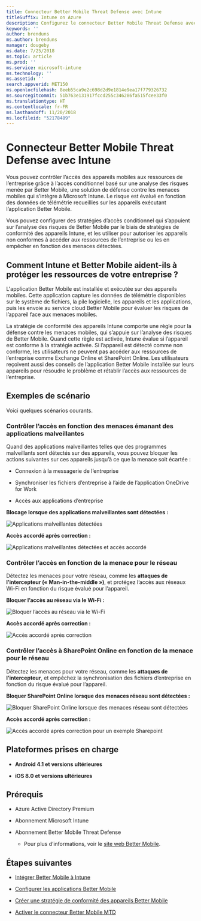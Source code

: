 ```yaml
---
title: Connecteur Better Mobile Threat Defense avec Intune
titleSuffix: Intune on Azure
description: Configurez le connecteur Better Mobile Threat Defense avec Intune.
keywords: ''
author: brenduns
ms.author: brenduns
manager: dougeby
ms.date: 7/25/2018
ms.topic: article
ms.prod: ''
ms.service: microsoft-intune
ms.technology: ''
ms.assetid: ''
search.appverid: MET150
ms.openlocfilehash: 8eeb55ca9e2c698d2d9e1814e9ea17f779326732
ms.sourcegitcommit: 51b763e131917fccd255c346286fa515fcee33f0
ms.translationtype: HT
ms.contentlocale: fr-FR
ms.lasthandoff: 11/20/2018
ms.locfileid: "52178489"
---
```

# <a name="better-mobile-threat-defense-connector-with-intune"></a>Connecteur Better Mobile Threat Defense avec Intune

Vous pouvez contrôler l’accès des appareils mobiles aux ressources de l’entreprise grâce à l’accès conditionnel basé sur une analyse des risques menée par Better Mobile, une solution de défense contre les menaces mobiles qui s’intègre à Microsoft Intune. Le risque est évalué en fonction des données de télémétrie recueillies sur les appareils exécutant l’application Better Mobile.

Vous pouvez configurer des stratégies d’accès conditionnel qui s’appuient sur l’analyse des risques de Better Mobile par le biais de stratégies de conformité des appareils Intune, et les utiliser pour autoriser les appareils non conformes à accéder aux ressources de l’entreprise ou les en empêcher en fonction des menaces détectées.

## <a name="how-do-intune-and-better-mobile-help-protect-your-company-resources"></a>Comment Intune et Better Mobile aident-ils à protéger les ressources de votre entreprise ?

L'application Better Mobile est installée et exécutée sur des appareils mobiles. Cette application capture les données de télémétrie disponibles sur le système de fichiers, la pile logicielle, les appareils et les applications, puis les envoie au service cloud Better Mobile pour évaluer les risques de l’appareil face aux menaces mobiles.

La stratégie de conformité des appareils Intune comporte une règle pour la défense contre les menaces mobiles, qui s’appuie sur l’analyse des risques de Better Mobile. Quand cette règle est activée, Intune évalue si l’appareil est conforme à la stratégie activée. Si l’appareil est détecté comme non conforme, les utilisateurs ne peuvent pas accéder aux ressources de l’entreprise comme Exchange Online et SharePoint Online. Les utilisateurs reçoivent aussi des conseils de l’application Better Mobile installée sur leurs appareils pour résoudre le problème et rétablir l’accès aux ressources de l’entreprise.

## <a name="sample-scenarios"></a>Exemples de scénario

Voici quelques scénarios courants.

### <a name="control-access-based-on-threats-from-malicious-apps"></a>Contrôler l’accès en fonction des menaces émanant des applications malveillantes

Quand des applications malveillantes telles que des programmes malveillants sont détectés sur des appareils, vous pouvez bloquer les actions suivantes sur ces appareils jusqu’à ce que la menace soit écartée :

-   Connexion à la messagerie de l’entreprise

-   Synchroniser les fichiers d’entreprise à l’aide de l’application OneDrive for Work

-   Accès aux applications d’entreprise

**Blocage lorsque des applications malveillantes sont détectées :**

![Applications malveillantes détectées](./media/better_mobile_maliciousapps_blocked.png)

**Accès accordé après correction :**

![Applications malveillantes détectées et accès accordé](./media/better_mobile_maliciousapps_unblocked.png)

### <a name="control-access-based-on-threat-to-network"></a>Contrôler l’accès en fonction de la menace pour le réseau

Détectez les menaces pour votre réseau, comme les **attaques de l’intercepteur (« Man-in-the-middle »)**, et protégez l’accès aux réseaux Wi-Fi en fonction du risque évalué pour l’appareil.

**Bloquer l’accès au réseau via le Wi-Fi :**

![Bloquer l’accès au réseau via le Wi-Fi](./media/better_mobile_network_wifi_blocked.png)

**Accès accordé après correction :**

![Accès accordé après correction](./media/better_mobile_network_wifi_unblocked.png)

### <a name="control-access-to-sharepoint-online-based-on-threat-to-network"></a>Contrôler l’accès à SharePoint Online en fonction de la menace pour le réseau

Détectez les menaces pour votre réseau, comme les **attaques de l’intercepteur**, et empêchez la synchronisation des fichiers d’entreprise en fonction du risque évalué pour l’appareil.

**Bloquer SharePoint Online lorsque des menaces réseau sont détectées :**

![Bloquer SharePoint Online lorsque des menaces réseau sont détectées](./media/better_mobile_network_spo_blocked.png)

**Accès accordé après correction :**

![Accès accordé après correction pour un exemple Sharepoint](./media/better_mobile_network_spo_unblocked.png)

## <a name="supported-platforms"></a>Plateformes prises en charge

-   **Android 4.1 et versions ultérieures**

-   **iOS 8.0 et versions ultérieures**

## <a name="prerequisites"></a>Prérequis

-   Azure Active Directory Premium

-   Abonnement Microsoft Intune

-   Abonnement Better Mobile Threat Defense

    -   Pour plus d’informations, voir le [site web Better Mobile](https://www.better.mobi/).

## <a name="next-steps"></a>Étapes suivantes

- [Intégrer Better Mobile à Intune](better-mobile-mtd-connector-integration.md)

- [Configurer les applications Better Mobile](mtd-apps-ios-app-configuration-policy-add-assign.md)

- [Créer une stratégie de conformité des appareils Better Mobile](mtd-device-compliance-policy-create.md)

- [Activer le connecteur Better Mobile MTD](mtd-connector-enable.md)
